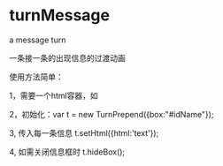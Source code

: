 # turnMessage
a message turn 

一条接一条的出现信息的过渡动画

使用方法简单：

1，需要一个html容器，如
<div id="v-turnMessageBox" class="turnMessageBox pos"></div>

2，初始化：var t = new TurnPrepend({box:"#idName"});

3, 传入每一条信息 t.setHtml({html:'text'});

4, 如需关闭信息框时 t.hideBox();
